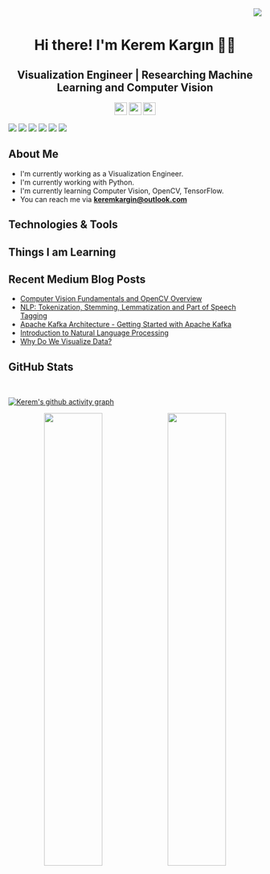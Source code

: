 <img align="right" src="https://visitor-badge.laobi.icu/badge?page_id=keremkargin0.keremkargin0">
<br>

<h1 align="center"> Hi there! I'm Kerem Kargın 👋🤓 </h1>

<h2 align="center">Visualization Engineer | Researching Machine Learning and Computer Vision</h2>


<p align="center"><a href="https://twitter.com/keremkargin_"><img src="https://img.shields.io/badge/twitter-%231DA1F2.svg?&style=for-the-badge&logo=twitter&logoColor=white" height=25></a> <a href="https://www.linkedin.com/in/keremkargin"><img src="https://img.shields.io/badge/linkedin-%230077B5.svg?&style=for-the-badge&logo=linkedin&logoColor=white" height=25></a> <a href="https://www.instagram.com/keremkargin0"><img src="https://img.shields.io/badge/instagram-%23E4405F.svg?&style=for-the-badge&logo=instagram&logoColor=white" height=25></a> 
</p>


[![](https://img.shields.io/badge/linkedin-%230077B5.svg?&style=for-the-badge&logo=linkedin&logoColor=white)](https://www.linkedin.com/in/keremkargin)
[![](https://img.shields.io/badge/medium-%2312100E.svg?&style=for-the-badge&logo=medium&logoColor=white)](https://keremkargin.medium.com)
[![](https://img.shields.io/badge/Kaggle-%2312100E.svg?&style=for-the-badge&logo=kaggle&logoColor=white)](https://www.kaggle.com/keremkargn)
[![](https://img.shields.io/badge/twitter-%231DA1F2.svg?&style=for-the-badge&logo=twitter&logoColor=white)](https://twitter.com/keremkargin_)
[![](https://img.shields.io/badge/instagram-%23E4405F.svg?&style=for-the-badge&logo=instagram&logoColor=white)](https://www.instagram.com/keremkargin0) 
[![](https://img.shields.io/badge/Spotify-1ED760?&style=for-the-badge&logo=spotify&logoColor=white)](https://open.spotify.com/user/7pzz5ih249aikab4uw0vm7bvz?si=d3f21181e4154cb5)



## About Me

- I'm currently working as a Visualization Engineer.
- I'm currently working with Python.
- I'm currently learning Computer Vision, OpenCV, TensorFlow.
- You can reach me via **keremkargin@outlook.com**






## Technologies & Tools



## Things I am Learning



## Recent Medium Blog Posts

- [Computer Vision Fundamentals and OpenCV Overview](https://keremkargin.medium.com/computer-vision-fundamentals-and-opencv-overview-9a30fe94f0ce)
- [NLP: Tokenization, Stemming, Lemmatization and Part of Speech Tagging](https://medium.com/mlearning-ai/nlp-tokenization-stemming-lemmatization-and-part-of-speech-tagging-9088ac068768)
- [Apache Kafka Architecture - Getting Started with Apache Kafka](https://medium.com/analytics-vidhya/apache-kafka-architecture-getting-started-with-apache-kafka-771d69ac6cef)
- [Introduction to Natural Language Processing](https://medium.com/mlearning-ai/introduction-to-natural-language-processing-3c7b18312980)
- [Why Do We Visualize Data?](https://keremkargin.medium.com/why-do-we-visualize-data-293f2dd0a71e)


## GitHub Stats

<br/>  

 [![Kerem's github activity graph](https://activity-graph.herokuapp.com/graph?username=keremkargin0&theme=react-dark)](https://git.io/keremkargin0)
<p align="center">
	
  <img width="48%" src="https://github-readme-stats.vercel.app/api?username=keremkargin0&show_icons=true&theme=tokyonight" />
  <img width="48%" src="https://github-readme-streak-stats.herokuapp.com/?user=keremkargin0&theme=tokyonight" />
</p>
